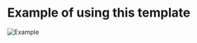 # Example of using this template
![Example](https://i0.wp.com/www.spasticbastard.com/wp-content/uploads/2020/01/0114sp12.jpg?resize=600%2C444&ssl=1)
